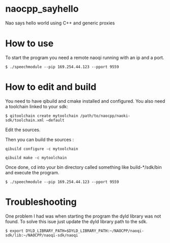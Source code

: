 # naocpp_sayhello
Nao says hello world using C++ and generic proxies

# How to use
To start the program you need a remote naoqi running with an ip and a port.

`$ ./speechmodule --pip 169.254.44.123 --pport 9559`

# How to edit and build
You need to have qibuild and cmake installed and configured.
You also need a toolchain linked to your sdk:

`$ qitoolchain create mytoolchain /path/to/naocpp/naoki-sdk/toolchain.xml —default`

Edit the sources.

Then you can build the sources :

`qibuild configure -c mytoolchain`

`qibuild make -c mytoolchain`

Once done, cd into your bin directory called something like build-*/sdk/bin and execute the program.

`$ ./speechmodule --pip 169.254.44.123 --pport 9559`

# Troubleshooting
One problem I had was when starting the program the dyld library was not found.
To solve this isue just update the dyld library path to the sdk.

`$ export DYLD_LIBRARY_PATH=$DYLD_LIBRARY_PATH:~/NAOCPP/naoqi-sdk/lib:~/NAOCPP/naoqi-sdk/naoqi`
